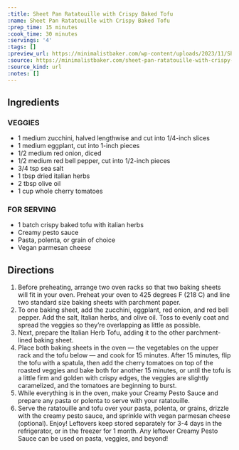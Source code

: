 ```yaml
---
:title: Sheet Pan Ratatouille with Crispy Baked Tofu
:name: Sheet Pan Ratatouille with Crispy Baked Tofu
:prep_time: 15 minutes
:cook_time: 30 minutes
:servings: '4'
:tags: []
:preview_url: https://minimalistbaker.com/wp-content/uploads/2023/11/Sheet-Pan-Ratatouille-SQUARE-200x200.jpg
:source: https://minimalistbaker.com/sheet-pan-ratatouille-with-crispy-baked-tofu/
:source_kind: url
:notes: []
---
```


## Ingredients
### VEGGIES
- 1 medium zucchini, halved lengthwise and cut into 1/4-inch slices
- 1 medium eggplant, cut into 1-inch pieces
- 1/2 medium red onion, diced
- 1/2 medium red bell pepper, cut into 1/2-inch pieces
- 3/4 tsp sea salt
- 1 tbsp dried italian herbs
- 2 tbsp olive oil
- 1 cup whole cherry tomatoes

### FOR SERVING
- 1 batch crispy baked tofu with italian herbs
- Creamy pesto sauce
- Pasta, polenta, or grain of choice
- Vegan parmesan cheese


## Directions
1. Before preheating, arrange two oven racks so that two baking sheets will fit in your oven. Preheat your oven to 425 degrees F (218 C) and line two standard size baking sheets with parchment paper.
2. To one baking sheet, add the zucchini, eggplant, red onion, and red bell pepper. Add the salt, Italian herbs, and olive oil. Toss to evenly coat and spread the veggies so they’re overlapping as little as possible.
3. Next, prepare the Italian Herb Tofu, adding it to the other parchment-lined baking sheet.
4. Place both baking sheets in the oven — the vegetables on the upper rack and the tofu below — and cook for 15 minutes. After 15 minutes, flip the tofu with a spatula, then add the cherry tomatoes on top of the roasted veggies and bake both for another 15 minutes, or until the tofu is a little firm and golden with crispy edges, the veggies are slightly caramelized, and the tomatoes are beginning to burst.
5. While everything is in the oven, make your Creamy Pesto Sauce and prepare any pasta or polenta to serve with your ratatouille.
6. Serve the ratatouille and tofu over your pasta, polenta, or grains, drizzle with the creamy pesto sauce, and sprinkle with vegan parmesan cheese (optional). Enjoy! Leftovers keep stored separately for 3-4 days in the refrigerator, or in the freezer for 1 month. Any leftover Creamy Pesto Sauce can be used on pasta, veggies, and beyond!

